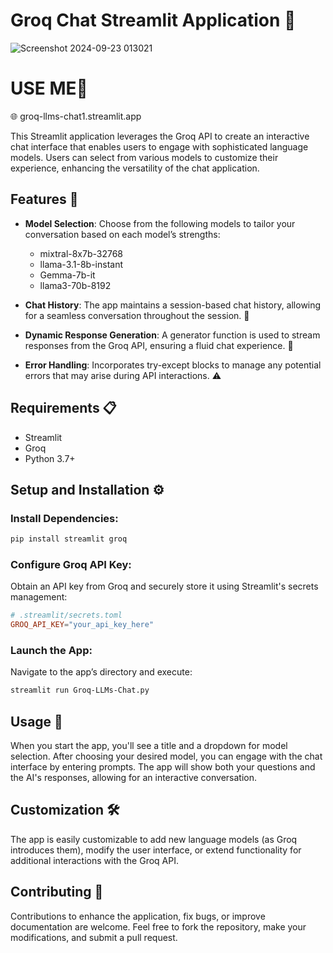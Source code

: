 # Groq Chat Streamlit Application 🚀
![Screenshot 2024-09-23 013021](https://github.com/user-attachments/assets/f815759f-c6ab-4f5e-adbc-ef280c5053d3)

# USE ME👀
🌐 groq-llms-chat1.streamlit.app


This Streamlit application leverages the Groq API to create an interactive chat interface that enables users to engage with sophisticated language models. Users can select from various models to customize their experience, enhancing the versatility of the chat application. 


## Features 🌟

- **Model Selection**: Choose from the following models to tailor your conversation based on each model’s strengths:
  - mixtral-8x7b-32768
  - llama-3.1-8b-instant
  - Gemma-7b-it
  - llama3-70b-8192

- **Chat History**: The app maintains a session-based chat history, allowing for a seamless conversation throughout the session. 📜
- **Dynamic Response Generation**: A generator function is used to stream responses from the Groq API, ensuring a fluid chat experience. 🔄
- **Error Handling**: Incorporates try-except blocks to manage any potential errors that may arise during API interactions. ⚠️

## Requirements 📋

- Streamlit
- Groq
- Python 3.7+

## Setup and Installation ⚙️

### Install Dependencies:

```bash
pip install streamlit groq
```

### Configure Groq API Key:

Obtain an API key from Groq and securely store it using Streamlit's secrets management:

```toml
# .streamlit/secrets.toml
GROQ_API_KEY="your_api_key_here"
```

### Launch the App:

Navigate to the app’s directory and execute:

```bash
streamlit run Groq-LLMs-Chat.py
```

## Usage 💬

When you start the app, you'll see a title and a dropdown for model selection. After choosing your desired model, you can engage with the chat interface by entering prompts. The app will show both your questions and the AI's responses, allowing for an interactive conversation.

## Customization 🛠️

The app is easily customizable to add new language models (as Groq introduces them), modify the user interface, or extend functionality for additional interactions with the Groq API.

## Contributing 🤝

Contributions to enhance the application, fix bugs, or improve documentation are welcome. Feel free to fork the repository, make your modifications, and submit a pull request.
